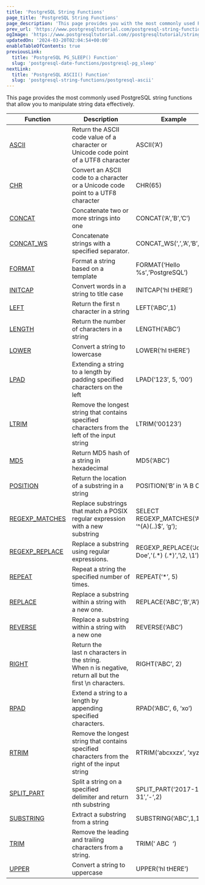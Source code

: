 ```yaml
---
title: 'PostgreSQL String Functions'
page_title: 'PostgreSQL String Functions'
page_description: 'This page provides you with the most commonly used PostgreSQL string functions that help you manipulate strings effectively.'
prev_url: 'https://www.postgresqltutorial.com/postgresql-string-functions/'
ogImage: 'https://www.postgresqltutorial.com//postgresqltutorial/string-functions.png'
updatedOn: '2024-03-20T02:04:54+00:00'
enableTableOfContents: true
previousLink:
  title: 'PostgreSQL PG_SLEEP() Function'
  slug: 'postgresql-date-functions/postgresql-pg_sleep'
nextLink:
  title: 'PostgreSQL ASCII() Function'
  slug: 'postgresql-string-functions/postgresql-ascii'
---
```


This page provides the most commonly used PostgreSQL string functions that allow you to manipulate string data effectively.

| Function                                                                | Description                                                                                              | Example                                              | Result             |
| ----------------------------------------------------------------------- | -------------------------------------------------------------------------------------------------------- | ---------------------------------------------------- | ------------------ |
| [ASCII](postgresql-string-functions/postgresql-ascii)                   | Return the ASCII code value of a character or Unicode code point of a UTF8 character                     | ASCII(‘A’)                                           | 65                 |
| [CHR](postgresql-string-functions/postgresql-chr)                       | Convert an ASCII code to a character or a Unicode code point to a UTF8 character                         | CHR(65\)                                             | ‘A’                |
| [CONCAT](postgresql-string-functions/postgresql-concat-function)        | Concatenate two or more strings into one                                                                 | CONCAT(‘A’,’B’,’C’)                                  | ‘ABC’              |
| [CONCAT_WS](postgresql-string-functions/postgresql-concat_ws)           | Concatenate strings with a specified separator.                                                          | CONCAT_WS(‘,’,’A’,’B’,’C’)                           | ‘A,B,C’            |
| [FORMAT](postgresql-string-functions/postgresql-format)                 | Format a string based on a template                                                                      | FORMAT(‘Hello %s’,’PostgreSQL’)                      | ‘Hello PostgreSQL’ |
| [INITCAP](postgresql-string-functions/postgresql-letter-case-functions) | Convert words in a string to title case                                                                  | INITCAP(‘hI tHERE’)                                  | Hi There           |
| [LEFT](postgresql-string-functions/postgresql-left)                     | Return the first n character in a string                                                                 | LEFT(‘ABC’,1\)                                       | ‘A’                |
| [LENGTH](postgresql-string-functions/postgresql-length-function)        | Return the number of characters in a string                                                              | LENGTH(‘ABC’)                                        | 3                  |
| [LOWER](postgresql-string-functions/postgresql-lower)                   | Convert a string to lowercase                                                                            | LOWER(‘hI tHERE’)                                    | ‘hi there’         |
| [LPAD](postgresql-string-functions/postgresql-lpad)                     | Extending a string to a length by padding specified characters on the left                               | LPAD(‘123′, 5, ’00’)                                 | ‘00123’            |
| [LTRIM](postgresql-string-functions/postgresql-ltrim)                   | Remove the longest string that contains specified characters from the left of the input string           | LTRIM(‘00123’)                                       | ‘123’              |
| [MD5](postgresql-string-functions/postgresql-md5)                       | Return MD5 hash of a string in hexadecimal                                                               | MD5(‘ABC’)                                           |                    |
| [POSITION](postgresql-string-functions/postgresql-position)             | Return the location of a substring in a string                                                           | POSITION(‘B’ in ‘A B C’)                             | 3                  |
| [REGEXP_MATCHES](postgresql-string-functions/postgresql-regexp_matches) | Replace substrings that match a POSIX regular expression with a new substring                            | SELECT REGEXP_MATCHES(‘ABC’, ‘^(A)(..)$’, ‘g’);      | \{A,BC\}           |
| [REGEXP_REPLACE](postgresql-string-functions/regexp_replace)            | Replace a substring using regular expressions.                                                           | REGEXP_REPLACE(‘John Doe’,'(.\*) (.\*)’,’\\2, \\1′); | ‘Doe, John’        |
| [REPEAT](postgresql-string-functions/postgresql-repeat)                 | Repeat a string the specified number of times.                                                           | REPEAT(‘\*’, 5\)                                     | ‘\*\*\*\*\*’       |
| [REPLACE](postgresql-string-functions/postgresql-replace)               | Replace a substring within a string with a new one.                                                      | REPLACE(‘ABC’,’B’,’A’)                               | ‘AAC’              |
| [REVERSE](postgresql-string-functions/postgresql-reverse)               | Replace a substring within a string with a new one                                                       | REVERSE(‘ABC’)                                       | ‘CBA’              |
| [RIGHT](postgresql-string-functions/postgresql-right)                   | Return the last n characters in the string. When n is negative, return all but the first \\n characters. | RIGHT(‘ABC’, 2\)                                     | ‘BC’               |
| [RPAD](postgresql-string-functions/postgresql-rpad)                     | Extend a string to a length by appending specified characters.                                           | RPAD(‘ABC’, 6, ‘xo’)                                 | ‘ABCxox’           |
| [RTRIM](postgresql-string-functions/postgresql-rtrim)                   | Remove the longest string that contains specified characters from the right of the input string          | RTRIM(‘abcxxzx’, ‘xyz’)                              | ‘abc’              |
| [SPLIT_PART](postgresql-string-functions/postgresql-split_part)         | Split a string on a specified delimiter and return nth substring                                         | SPLIT_PART(‘2017\-12\-31′,’\-‘,2\)                   | ’12’               |
| [SUBSTRING](postgresql-string-functions/postgresql-substring)           | Extract a substring from a string                                                                        | SUBSTRING(‘ABC’,1,1\)                                | A’                 |
| [TRIM](postgresql-string-functions/postgresql-trim-function)            | Remove the leading and trailing characters from a string.                                                | TRIM(‘ ABC  ‘)                                       | ‘ABC’              |
| [UPPER](postgresql-string-functions/postgresql-upper)                   | Convert a string to uppercase                                                                            | UPPER(‘hI tHERE’)                                    | ‘HI THERE’         |
